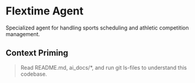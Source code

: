 # Flextime Agent

Specialized agent for handling sports scheduling and athletic competition management.

## Context Priming
> Read README.md, ai_docs/*, and run git ls-files to understand this codebase. 